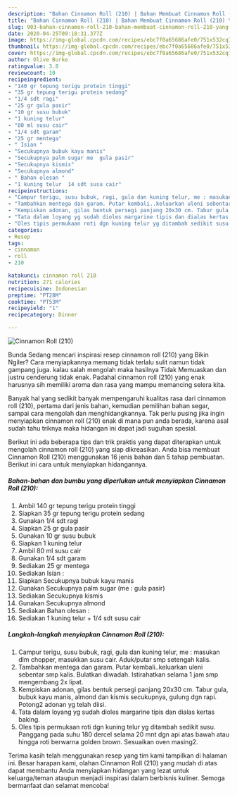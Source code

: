 ```yaml
---
description: "Bahan Cinnamon Roll (210) | Bahan Membuat Cinnamon Roll (210) Yang Mudah Dan Praktis"
title: "Bahan Cinnamon Roll (210) | Bahan Membuat Cinnamon Roll (210) Yang Mudah Dan Praktis"
slug: 903-bahan-cinnamon-roll-210-bahan-membuat-cinnamon-roll-210-yang-mudah-dan-praktis
date: 2020-04-25T09:18:31.377Z
image: https://img-global.cpcdn.com/recipes/ebc7f0a65686afe0/751x532cq70/cinnamon-roll-210-foto-resep-utama.jpg
thumbnail: https://img-global.cpcdn.com/recipes/ebc7f0a65686afe0/751x532cq70/cinnamon-roll-210-foto-resep-utama.jpg
cover: https://img-global.cpcdn.com/recipes/ebc7f0a65686afe0/751x532cq70/cinnamon-roll-210-foto-resep-utama.jpg
author: Olive Burke
ratingvalue: 3.8
reviewcount: 10
recipeingredient:
- "140 gr tepung terigu protein tinggi"
- "35 gr tepung terigu protein sedang"
- "1/4 sdt ragi"
- "25 gr gula pasir"
- "10 gr susu bubuk"
- "1 kuning telur"
- "80 ml susu cair"
- "1/4 sdt garam"
- "25 gr mentega"
- " Isian "
- "Secukupnya bubuk kayu manis"
- "Secukupnya palm sugar me  gula pasir"
- "Secukupnya kismis"
- "Secukupnya almond"
- " Bahan olesan "
- "1 kuning telur  14 sdt susu cair"
recipeinstructions:
- "Campur terigu, susu bubuk, ragi, gula dan kuning telur, me : masukan dlm chopper, masukkan susu cair. Aduk/putar smp setengah kalis."
- "Tambahkan mentega dan garam. Putar kembali..keluarkan uleni sebentar smp kalis. Bulatkan diwadah. Istirahatkan selama 1 jam smp mengembang 2x lipat."
- "Kempiskan adonan, gilas bentuk persegi panjang 20x30 cm. Tabur gula, bubuk kayu manis, almond dan kismis secukupnya, gulung dgn rapi. Potong2 adonan yg telah diisi."
- "Tata dalam loyang yg sudah dioles margarine tipis dan dialas kertas baking."
- "Oles tipis permukaan roti dgn kuning telur yg ditambah sedikit susu. Panggang pada suhu 180 dercel selama 20 mnt dgn api atas bawah atau hingga roti berwarna golden brown. Sesuaikan oven masing2."
categories:
- Resep
tags:
- cinnamon
- roll
- 210

katakunci: cinnamon roll 210 
nutrition: 271 calories
recipecuisine: Indonesian
preptime: "PT28M"
cooktime: "PT53M"
recipeyield: "1"
recipecategory: Dinner

---
```



![Cinnamon Roll (210)](https://img-global.cpcdn.com/recipes/ebc7f0a65686afe0/751x532cq70/cinnamon-roll-210-foto-resep-utama.jpg)

Bunda Sedang mencari inspirasi resep cinnamon roll (210) yang Bikin Ngiler? Cara menyiapkannya memang tidak terlalu sulit namun tidak gampang juga. kalau salah mengolah maka hasilnya Tidak Memuaskan dan justru cenderung tidak enak. Padahal cinnamon roll (210) yang enak harusnya sih memiliki aroma dan rasa yang mampu memancing selera kita.

Banyak hal yang sedikit banyak mempengaruhi kualitas rasa dari cinnamon roll (210), pertama dari jenis bahan, kemudian pemilihan bahan segar, sampai cara mengolah dan menghidangkannya. Tak perlu pusing jika ingin menyiapkan cinnamon roll (210) enak di mana pun anda berada, karena asal sudah tahu triknya maka hidangan ini dapat jadi suguhan spesial.




Berikut ini ada beberapa tips dan trik praktis yang dapat diterapkan untuk mengolah cinnamon roll (210) yang siap dikreasikan. Anda bisa membuat Cinnamon Roll (210) menggunakan 16 jenis bahan dan 5 tahap pembuatan. Berikut ini cara untuk menyiapkan hidangannya.

<!--inarticleads1-->

##### Bahan-bahan dan bumbu yang diperlukan untuk menyiapkan Cinnamon Roll (210):

1. Ambil 140 gr tepung terigu protein tinggi
1. Siapkan 35 gr tepung terigu protein sedang
1. Gunakan 1/4 sdt ragi
1. Siapkan 25 gr gula pasir
1. Gunakan 10 gr susu bubuk
1. Siapkan 1 kuning telur
1. Ambil 80 ml susu cair
1. Gunakan 1/4 sdt garam
1. Sediakan 25 gr mentega
1. Sediakan  Isian :
1. Siapkan Secukupnya bubuk kayu manis
1. Gunakan Secukupnya palm sugar (me : gula pasir)
1. Sediakan Secukupnya kismis
1. Gunakan Secukupnya almond
1. Sediakan  Bahan olesan :
1. Sediakan 1 kuning telur + 1/4 sdt susu cair




<!--inarticleads2-->

##### Langkah-langkah menyiapkan Cinnamon Roll (210):

1. Campur terigu, susu bubuk, ragi, gula dan kuning telur, me : masukan dlm chopper, masukkan susu cair. Aduk/putar smp setengah kalis.
1. Tambahkan mentega dan garam. Putar kembali..keluarkan uleni sebentar smp kalis. Bulatkan diwadah. Istirahatkan selama 1 jam smp mengembang 2x lipat.
1. Kempiskan adonan, gilas bentuk persegi panjang 20x30 cm. Tabur gula, bubuk kayu manis, almond dan kismis secukupnya, gulung dgn rapi. Potong2 adonan yg telah diisi.
1. Tata dalam loyang yg sudah dioles margarine tipis dan dialas kertas baking.
1. Oles tipis permukaan roti dgn kuning telur yg ditambah sedikit susu. Panggang pada suhu 180 dercel selama 20 mnt dgn api atas bawah atau hingga roti berwarna golden brown. Sesuaikan oven masing2.




Terima kasih telah menggunakan resep yang tim kami tampilkan di halaman ini. Besar harapan kami, olahan Cinnamon Roll (210) yang mudah di atas dapat membantu Anda menyiapkan hidangan yang lezat untuk keluarga/teman ataupun menjadi inspirasi dalam berbisnis kuliner. Semoga bermanfaat dan selamat mencoba!

